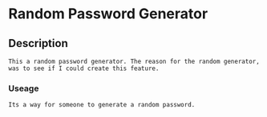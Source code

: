 # Random Password Generator

## Description
    This a random password generator. The reason for the random generator, was to see if I could create this feature.

### Useage
    Its a way for someone to generate a random password.
   